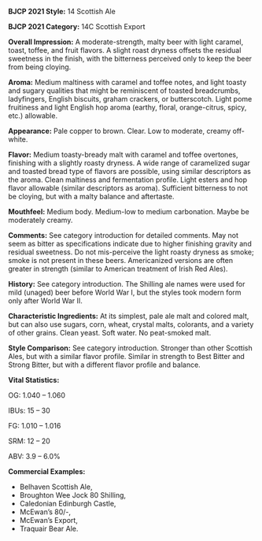 <b>BJCP 2021 Style:</b> 14 Scottish Ale

<b>BJCP 2021 Category:</b> 14C Scottish Export

<b>Overall Impression:</b> A moderate-strength, malty beer with
light caramel, toast, toffee, and fruit flavors. A slight roast
dryness offsets the residual sweetness in the finish, with the
bitterness perceived only to keep the beer from being cloying.

<b>Aroma:</b> Medium maltiness with caramel and toffee notes, and
light toasty and sugary qualities that might be reminiscent of
toasted breadcrumbs, ladyfingers, English biscuits, graham
crackers, or butterscotch. Light pome fruitiness and light
English hop aroma (earthy, floral, orange-citrus, spicy, etc.)
allowable.

<b>Appearance:</b> Pale copper to brown. Clear. Low to moderate,
creamy off-white.

<b>Flavor:</b> Medium toasty-bready malt with caramel and toffee
overtones, finishing with a slightly roasty dryness. A wide
range of caramelized sugar and toasted bread type of flavors
are possible, using similar descriptors as the aroma. Clean
maltiness and fermentation profile. Light esters and hop flavor
allowable (similar descriptors as aroma). Sufficient bitterness
to not be cloying, but with a malty balance and aftertaste.

<b>Mouthfeel:</b> Medium body. Medium-low to medium
carbonation. Maybe be moderately creamy.

<b>Comments:</b> See category introduction for detailed comments.
May not seem as bitter as specifications indicate due to higher
finishing gravity and residual sweetness. Do not mis-perceive
the light roasty dryness as smoke; smoke is not present in these
beers. Americanized versions are often greater in strength
(similar to American treatment of Irish Red Ales).

<b>History:</b> See category introduction. The Shilling ale names
were used for mild (unaged) beer before World War I, but the
styles took modern form only after World War II.

<b>Characteristic Ingredients:</b> At its simplest, pale ale malt
and colored malt, but can also use sugars, corn, wheat, crystal
malts, colorants, and a variety of other grains. Clean yeast. Soft
water. No peat-smoked malt.

<b>Style Comparison:</b> See category introduction. Stronger than
other Scottish Ales, but with a similar flavor profile. Similar in
strength to Best Bitter and Strong Bitter, but with a different
flavor profile and balance.

<b>Vital Statistics:</b>

OG: 1.040 – 1.060

IBUs: 15 – 30

FG: 1.010 – 1.016

SRM: 12 – 20

ABV: 3.9 – 6.0%

<b>Commercial Examples:</b>
- Belhaven Scottish Ale,
- Broughton Wee Jock 80 Shilling,
- Caledonian Edinburgh Castle,
- McEwan’s 80/-,
- McEwan’s Export,
- Traquair Bear Ale.
